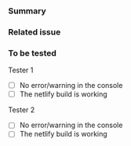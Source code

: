 ### Summary

<!-- Some context about this PR: screenshots and links to the docs are appreciate -->

### Related issue

<!-- Paste the github issue here. -->

### To be tested

Tester 1

- [ ] No error/warning in the console
- [ ] The netlify build is working
  <!-- Put here everything that the reviewer 1 should test to be sure that everything is working properly -->

Tester 2

- [ ] No error/warning in the console
- [ ] The netlify build is working
  <!-- Put here everything that the reviewer 2 should test to be sure that everything is working properly -->
